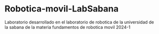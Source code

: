# Robotica-movil-LabSabana
Laboratorio desarrollado en el laboratorio de robotica de la universidad de la sabana de la materia fundamentos de robotica movil 2024-1
